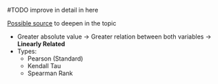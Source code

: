 #TODO improve in detail in here

[Possible source](https://en.wikipedia.org/wiki/Correlation#) to deepen in the topic

-  Greater absolute value -> Greater relation between both variables -> **Linearly Related**
- Types:
	- Pearson (Standard)
	- Kendall Tau
	- Spearman Rank